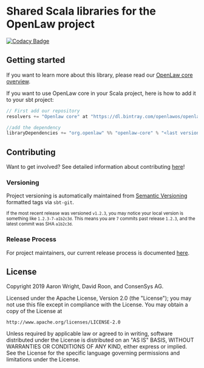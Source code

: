 # Shared Scala libraries for the OpenLaw project

[![Codacy Badge](https://api.codacy.com/project/badge/Grade/4fe8f703ef3546738530fdcc585ccd2d)](https://www.codacy.com)

## Getting started

If you want to learn more about this library, please read our [OpenLaw core overview](https://docs.openlaw.io/openlaw-core/).

If you want to use OpenLaw core in your Scala project, here is how to add it to your sbt project:

```scala
// First add our repository
resolvers += "Openlaw core" at "https://dl.bintray.com/openlawos/openlaw-core"

//add the dependency
libraryDependencies += "org.openlaw" %% "openlaw-core" % "<last version>"
```

## Contributing

Want to get involved? See detailed information about contributing [here](docs/CONTRIBUTING.md)!

### Versioning

Project versioning is automatically maintained from [Semantic Versioning](https://semver.org/spec/v2.0.0.html) formatted tags via `sbt-git`.

<small>If the most recent release was versioned `v1.2.3`, you may notice your local version is something like `1.2.3-7-a1b2c3d`. This means you are `7` commits past release `1.2.3`, and the latest commit was SHA `a1b2c3d`.</small>

### Release Process

For project maintainers, our current release process is documented [here](docs/ReleaseProcess.md).

## License

Copyright 2019 Aaron Wright, David Roon, and ConsenSys AG.

Licensed under the Apache License, Version 2.0 (the "License");
you may not use this file except in compliance with the License.
You may obtain a copy of the License at

    http://www.apache.org/licenses/LICENSE-2.0

Unless required by applicable law or agreed to in writing, software
distributed under the License is distributed on an "AS IS" BASIS,
WITHOUT WARRANTIES OR CONDITIONS OF ANY KIND, either express or implied.
See the License for the specific language governing permissions and
limitations under the License.
